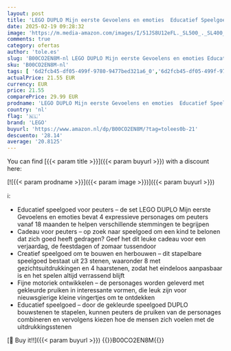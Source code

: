 ```yaml
---
layout: post
title: 'LEGO DUPLO Mijn eerste Gevoelens en emoties  Educatief Speelgoed voor Kinderen met 23 Gekleurde Bouwstenen en 4 Personages  Sociaal en Emotioneel Spelen Cadeau voor Peuters vanaf 18 Maanden 10415'
date: 2025-02-19 09:28:32
image: 'https://m.media-amazon.com/images/I/51JS8U12eFL._SL500_._SL400_.jpg'
comments: true
category: ofertas
author: 'tole.es'
slug: 'B00CO2EN8M-nl LEGO DUPLO Mijn eerste Gevoelens en emoties Educatief...'
sku: 'B00CO2EN8M-nl'
tags: [ '6d2fcb45-df05-499f-9780-9477bed321a6_0','6d2fcb45-df05-499f-9780-9477bed321a6_2601','6d2fcb45-df05-499f-9780-9477bed321a6_501','Arborist Merchandising Root','Bouw- & constructiespeelgoed','Educatief speelgoed','Montessori','Self Service','Sinterklaas','Special Features Stores','Speelgoed & spellen','Speelgoedbouwsets','lego','🇳🇱', ]
actualPrice: 21.55 EUR
currency: EUR
price: 21.55
comparePrice: 29.99 EUR
prodname: 'LEGO DUPLO Mijn eerste Gevoelens en emoties  Educatief Speelgoed voor Kinderen met 23 Gekleurde Bouwstenen en 4 Personages  Sociaal en Emotioneel Spelen Cadeau voor Peuters vanaf 18 Maanden 10415'
country: 'nl'
flag: '🇳🇱'
brand: 'LEGO'
buyurl: 'https://www.amazon.nl/dp/B00CO2EN8M/?tag=tolees0b-21'
descuento: '28.14'
average: '20.8125'
---
```


You can find [{{< param title >}}]({{< param buyurl >}}) with a discount here:

[![{{< param prodname >}}]({{< param image >}})]({{< param buyurl >}})

ℹ️:

- Educatief speelgoed voor peuters – de set LEGO DUPLO Mijn eerste Gevoelens en emoties bevat 4 expressieve personages om peuters vanaf 18 maanden te helpen verschillende stemmingen te begrijpen
- Cadeau voor peuters – op zoek naar speelgoed om een kind te belonen dat zich goed heeft gedragen? Geef het dit leuke cadeau voor een verjaardag, de feestdagen of zomaar tussendoor
- Creatief speelgoed om te bouwen en herbouwen – dit stapelbare speelgoed bestaat uit 23 stenen, waaronder 8 met gezichtsuitdrukkingen en 4 haarstenen, zodat het eindeloos aanpasbaar is en het spelen altijd verrassend blijft
- Fijne motoriek ontwikkelen – de personages worden geleverd met gekleurde pruiken in interessante vormen, die leuk zijn voor nieuwsgierige kleine vingertjes om te ontdekken
- Educatief speelgoed – door de gekleurde speelgoed DUPLO bouwstenen te stapelen, kunnen peuters de pruiken van de personages combineren en vervolgens kiezen hoe de mensen zich voelen met de uitdrukkingsstenen

[🛒 Buy it!!]({{< param buyurl >}})
{{<world>}}B00CO2EN8M{{</world>}}
